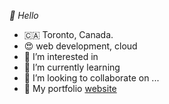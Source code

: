 *👋 Hello* 
- :canada: Toronto, Canada.
- :heart_eyes: web development, cloud
- 👀 I’m interested in 
- 🌱 I’m currently learning 
- 💞️ I’m looking to collaborate on ...
- :link: My portfolio [website](https://krot.app)

<!---
andreyka-web/andreyka-web is a ✨ special ✨ repository because its `README.md` (this file) appears on your GitHub profile.
You can click the Preview link to take a look at your changes.
--->
